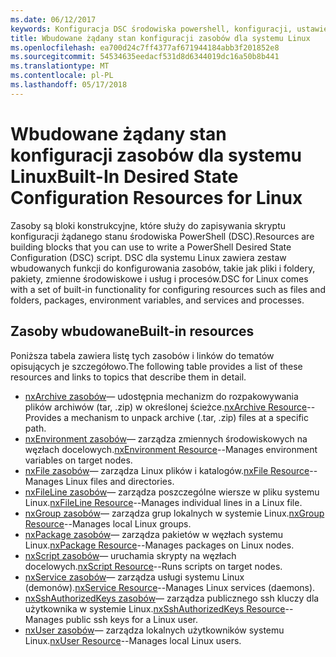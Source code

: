 ```yaml
---
ms.date: 06/12/2017
keywords: Konfiguracja DSC środowiska powershell, konfiguracji, ustawienia
title: Wbudowane żądany stan konfiguracji zasobów dla systemu Linux
ms.openlocfilehash: ea700d24c7ff4377af671944184abb3f201852e8
ms.sourcegitcommit: 54534635eedacf531d8d6344019dc16a50b8b441
ms.translationtype: MT
ms.contentlocale: pl-PL
ms.lasthandoff: 05/17/2018
---
```

# <a name="built-in-desired-state-configuration-resources-for-linux"></a><span data-ttu-id="a1cd2-103">Wbudowane żądany stan konfiguracji zasobów dla systemu Linux</span><span class="sxs-lookup"><span data-stu-id="a1cd2-103">Built-In Desired State Configuration Resources for Linux</span></span>

<span data-ttu-id="a1cd2-104">Zasoby są bloki konstrukcyjne, które służy do zapisywania skryptu konfiguracji żądanego stanu środowiska PowerShell (DSC).</span><span class="sxs-lookup"><span data-stu-id="a1cd2-104">Resources are building blocks that you can use to write a PowerShell Desired State Configuration (DSC) script.</span></span> <span data-ttu-id="a1cd2-105">DSC dla systemu Linux zawiera zestaw wbudowanych funkcji do konfigurowania zasobów, takie jak pliki i foldery, pakiety, zmienne środowiskowe i usług i procesów.</span><span class="sxs-lookup"><span data-stu-id="a1cd2-105">DSC for Linux comes with a set of built-in functionality for configuring resources such as files and folders, packages, environment variables, and services and processes.</span></span>

## <a name="built-in-resources"></a><span data-ttu-id="a1cd2-106">Zasoby wbudowane</span><span class="sxs-lookup"><span data-stu-id="a1cd2-106">Built-in resources</span></span>

<span data-ttu-id="a1cd2-107">Poniższa tabela zawiera listę tych zasobów i linków do tematów opisujących je szczegółowo.</span><span class="sxs-lookup"><span data-stu-id="a1cd2-107">The following table provides a list of these resources and links to topics that describe them in detail.</span></span>

* <span data-ttu-id="a1cd2-108">[nxArchive zasobów](lnxArchiveResource.md)— udostępnia mechanizm do rozpakowywania plików archiwów (tar, .zip) w określonej ścieżce.</span><span class="sxs-lookup"><span data-stu-id="a1cd2-108">[nxArchive Resource](lnxArchiveResource.md)--Provides a mechanism to unpack archive (.tar, .zip) files at a specific path.</span></span>
* <span data-ttu-id="a1cd2-109">[nxEnvironment zasobów](lnxEnvironmentResource.md)— zarządza zmiennych środowiskowych na węzłach docelowych.</span><span class="sxs-lookup"><span data-stu-id="a1cd2-109">[nxEnvironment Resource](lnxEnvironmentResource.md)--Manages environment variables on target nodes.</span></span>
* <span data-ttu-id="a1cd2-110">[nxFile zasobów](lnxFileResource.md)— zarządza Linux plików i katalogów.</span><span class="sxs-lookup"><span data-stu-id="a1cd2-110">[nxFile Resource](lnxFileResource.md)--Manages Linux files and directories.</span></span>
* <span data-ttu-id="a1cd2-111">[nxFileLine zasobów](lnxFileLineResource.md)— zarządza poszczególne wiersze w pliku systemu Linux.</span><span class="sxs-lookup"><span data-stu-id="a1cd2-111">[nxFileLine Resource](lnxFileLineResource.md)--Manages individual lines in a Linux file.</span></span>
* <span data-ttu-id="a1cd2-112">[nxGroup zasobów](lnxGroupResource.md)— zarządza grup lokalnych w systemie Linux.</span><span class="sxs-lookup"><span data-stu-id="a1cd2-112">[nxGroup Resource](lnxGroupResource.md)--Manages local Linux groups.</span></span>
* <span data-ttu-id="a1cd2-113">[nxPackage zasobów](lnxPackageResource.md)— zarządza pakietów w węzłach systemu Linux.</span><span class="sxs-lookup"><span data-stu-id="a1cd2-113">[nxPackage Resource](lnxPackageResource.md)--Manages packages on Linux nodes.</span></span>
* <span data-ttu-id="a1cd2-114">[nxScript zasobów](lnxScriptResource.md)— uruchamia skrypty na węzłach docelowych.</span><span class="sxs-lookup"><span data-stu-id="a1cd2-114">[nxScript Resource](lnxScriptResource.md)--Runs scripts on target nodes.</span></span>
* <span data-ttu-id="a1cd2-115">[nxService zasobów](lnxServiceResource.md)— zarządza usługi systemu Linux (demonów).</span><span class="sxs-lookup"><span data-stu-id="a1cd2-115">[nxService Resource](lnxServiceResource.md)--Manages Linux services (daemons).</span></span>
* <span data-ttu-id="a1cd2-116">[nxSshAuthorizedKeys zasobów](lnxSshAuthorizedKeysResource.md)— zarządza publicznego ssh kluczy dla użytkownika w systemie Linux.</span><span class="sxs-lookup"><span data-stu-id="a1cd2-116">[nxSshAuthorizedKeys Resource](lnxSshAuthorizedKeysResource.md)--Manages public ssh keys for a Linux user.</span></span>
* <span data-ttu-id="a1cd2-117">[nxUser zasobów](lnxUserResource.md)— zarządza lokalnych użytkowników systemu Linux.</span><span class="sxs-lookup"><span data-stu-id="a1cd2-117">[nxUser Resource](lnxUserResource.md)--Manages local Linux users.</span></span>
